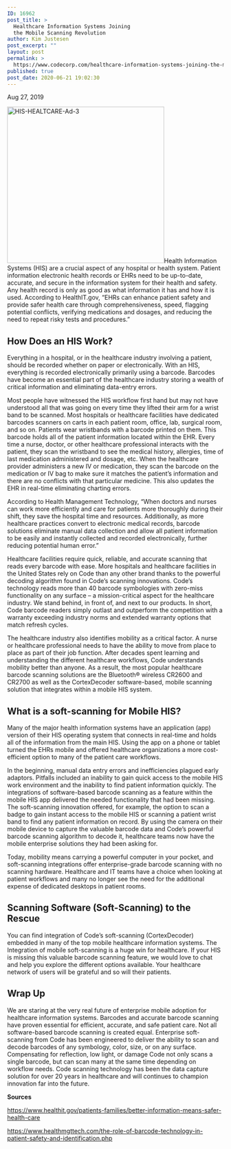```yaml
---
ID: 16962
post_title: >
  Healthcare Information Systems Joining
  the Mobile Scanning Revolution
author: Kim Justesen
post_excerpt: ""
layout: post
permalink: >
  https://www.codecorp.com/healthcare-information-systems-joining-the-mobile-scanning-revolution/
published: true
post_date: 2020-06-21 19:02:30
---
```

Aug 27, 2019

<img class="alignright" src="https://codecorp.com/wp-content/uploads/2020/06/HIS-HEALTCARE-Ad-3.jpg" alt="HIS-HEALTCARE-Ad-3" width="365" height="363" />Health Information Systems (HIS) are a crucial aspect of any hospital or health system. Patient information electronic health records or EHRs need to be up-to-date, accurate, and secure in the information system for their health and safety. Any health record is only as good as what information it has and how it is used. According to HealthIT.gov, “EHRs can enhance patient safety and provide safer health care through comprehensiveness, speed, flagging potential conflicts, verifying medications and dosages, and reducing the need to repeat risky tests and procedures.”
<h2>How Does an HIS Work?</h2>
Everything in a hospital, or in the healthcare industry involving a patient, should be recorded whether on paper or electronically. With an HIS, everything is recorded electronically primarily using a barcode. Barcodes have become an essential part of the healthcare industry storing a wealth of critical information and eliminating data-entry errors.

Most people have witnessed the HIS workflow first hand but may not have understood all that was going on every time they lifted their arm for a wrist band to be scanned. Most hospitals or healthcare facilities have dedicated barcodes scanners on carts in each patient room, office, lab, surgical room, and so on. Patients wear wristbands with a barcode printed on them. This barcode holds all of the patient information located within the EHR. Every time a nurse, doctor, or other healthcare professional interacts with the patient, they scan the wristband to see the medical history, allergies, time of last medication administered and dosage, etc. When the healthcare provider administers a new IV or medication, they scan the barcode on the medication or IV bag to make sure it matches the patient’s information and there are no conflicts with that particular medicine. This also updates the EHR in real-time eliminating charting errors.

According to Health Management Technology, “When doctors and nurses can work more efficiently and care for patients more thoroughly during their shift, they save the hospital time and resources. Additionally, as more healthcare practices convert to electronic medical records, barcode solutions eliminate manual data collection and allow all patient information to be easily and instantly collected and recorded electronically, further reducing potential human error.”

Healthcare facilities require quick, reliable, and accurate scanning that reads every barcode with ease. More hospitals and healthcare facilities in the United States rely on Code than any other brand thanks to the powerful decoding algorithm found in Code’s scanning innovations. Code’s technology reads more than 40 barcode symbologies with zero-miss functionality on any surface – a mission-critical aspect for the healthcare industry. We stand behind, in front of, and next to our products. In short, Code barcode readers simply outlast and outperform the competition with a warranty exceeding industry norms and extended warranty options that match refresh cycles.

The healthcare industry also identifies mobility as a critical factor. A nurse or healthcare professional needs to have the ability to move from place to place as part of their job function. After decades spent learning and understanding the different healthcare workflows, Code understands mobility better than anyone. As a result, the most popular healthcare barcode scanning solutions are the Bluetooth® wireless CR2600 and CR2700 as well as the CortexDecoder software-based, mobile scanning solution that integrates within a mobile HIS system.
<h2>What is a soft-scanning for Mobile HIS?</h2>
Many of the major health information systems have an application (app) version of their HIS operating system that connects in real-time and holds all of the information from the main HIS. Using the app on a phone or tablet turned the EHRs mobile and offered healthcare organizations a more cost-efficient option to many of the patient care workflows.

In the beginning, manual data entry errors and inefficiencies plagued early adaptors. Pitfalls included an inability to gain quick access to the mobile HIS work environment and the inability to find patient information quickly. The integrations of software-based barcode scanning as a feature within the mobile HIS app delivered the needed functionality that had been missing. The soft-scanning innovation offered, for example, the option to scan a badge to gain instant access to the mobile HIS or scanning a patient wrist band to find any patient information on record. By using the camera on their mobile device to capture the valuable barcode data and Code’s powerful barcode scanning algorithm to decode it, healthcare teams now have the mobile enterprise solutions they had been asking for.

Today, mobility means carrying a powerful computer in your pocket, and soft-scanning integrations offer enterprise-grade barcode scanning with no scanning hardware. Healthcare and IT teams have a choice when looking at patient workflows and many no longer see the need for the additional expense of dedicated desktops in patient rooms.
<h2>Scanning Software (Soft-Scanning) to the Rescue</h2>
You can find integration of Code’s soft-scanning (CortexDecoder) embedded in many of the top mobile healthcare information systems. The Integration of mobile soft-scanning is a huge win for healthcare. If your HIS is missing this valuable barcode scanning feature, we would love to chat and help you explore the different options available. Your healthcare network of users will be grateful and so will their patients.
<h2>Wrap Up</h2>
We are staring at the very real future of enterprise mobile adoption for healthcare information systems. Barcodes and accurate barcode scanning have proven essential for efficient, accurate, and safe patient care. Not all software-based barcode scanning is created equal. Enterprise soft-scanning from Code has been engineered to deliver the ability to scan and decode barcodes of any symbology, color, size, or on any surface. Compensating for reflection, low light, or damage Code not only scans a single barcode, but can scan many at the same time depending on workflow needs. Code scanning technology has been the data capture solution for over 20 years in healthcare and will continues to champion innovation far into the future.

<strong>Sources</strong>

https://www.healthit.gov/patients-families/better-information-means-safer-health-care

https://www.healthmgttech.com/the-role-of-barcode-technology-in-patient-safety-and-identification.php